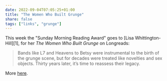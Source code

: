 ```yaml
---
date: 2022-09-04T07:05:25+01:00
title: "The Women Who Built Grunge"
share: false
tags: ["links", "grunge"]
---
```

This week the "Sunday Morning Reading Award" goes to [Lisa
Whittington-Hill][1], for her *The Women Who Built Grunge* on Longreads:

> Bands like L7 and Heavens to Betsy were instrumental to the birth of the
> grunge scene, but for decades were treated like novelties and sex objects.
> Thirty years later, it’s time to reassess their legacy.

More [here](https://longreads.com/2022/06/29/the-women-who-built-grunge/).

